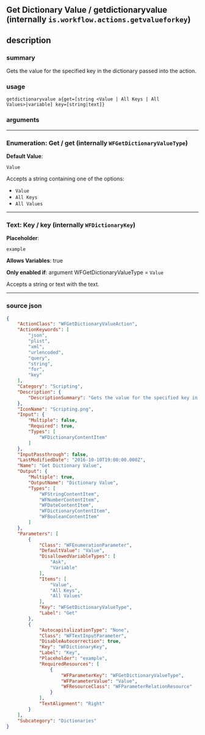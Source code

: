 
## Get Dictionary Value / getdictionaryvalue (internally `is.workflow.actions.getvalueforkey`)


## description

### summary

Gets the value for the specified key in the dictionary passed into the action. 


### usage
```
getdictionaryvalue a{get=[string <Value | All Keys | All Values>|variable] key=[string|text]}
```

### arguments

---

### Enumeration: Get / get (internally `WFGetDictionaryValueType`)
**Default Value**:
```
Value
```


Accepts a string 
containing one of the options:

- `Value`
- `All Keys`
- `All Values`

---

### Text: Key / key (internally `WFDictionaryKey`)
**Placeholder**:
```
example
```
**Allows Variables**: true

**Only enabled if**: argument WFGetDictionaryValueType = `Value`

Accepts a string 
or text
with the text.

---

### source json

```json
{
	"ActionClass": "WFGetDictionaryValueAction",
	"ActionKeywords": [
		"json",
		"plist",
		"xml",
		"urlencoded",
		"query",
		"string",
		"for",
		"key"
	],
	"Category": "Scripting",
	"Description": {
		"DescriptionSummary": "Gets the value for the specified key in the dictionary passed into the action. "
	},
	"IconName": "Scripting.png",
	"Input": {
		"Multiple": false,
		"Required": true,
		"Types": [
			"WFDictionaryContentItem"
		]
	},
	"InputPassthrough": false,
	"LastModifiedDate": "2016-10-10T19:00:00.000Z",
	"Name": "Get Dictionary Value",
	"Output": {
		"Multiple": true,
		"OutputName": "Dictionary Value",
		"Types": [
			"WFStringContentItem",
			"WFNumberContentItem",
			"WFDateContentItem",
			"WFDictionaryContentItem",
			"WFBooleanContentItem"
		]
	},
	"Parameters": [
		{
			"Class": "WFEnumerationParameter",
			"DefaultValue": "Value",
			"DisallowedVariableTypes": [
				"Ask",
				"Variable"
			],
			"Items": [
				"Value",
				"All Keys",
				"All Values"
			],
			"Key": "WFGetDictionaryValueType",
			"Label": "Get"
		},
		{
			"AutocapitalizationType": "None",
			"Class": "WFTextInputParameter",
			"DisableAutocorrection": true,
			"Key": "WFDictionaryKey",
			"Label": "Key",
			"Placeholder": "example",
			"RequiredResources": [
				{
					"WFParameterKey": "WFGetDictionaryValueType",
					"WFParameterValue": "Value",
					"WFResourceClass": "WFParameterRelationResource"
				}
			],
			"TextAlignment": "Right"
		}
	],
	"Subcategory": "Dictionaries"
}
```
